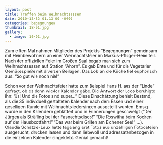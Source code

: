 ```yaml
---
layout: post
title: Treffen beim Weihnachtsessen
date: 2010-12-23 01:13:00 -0400
categories: begegnungen
thumbnail: 18-01.jpg
gallery:
  - image: 18-02.jpg
---
```

Zum elften Mal nahmen Mitglieder des Projekts “Begegnungen” gemeinsam mit Heimbewohnern an einer Weihnachtsfeier im Markus-Pflüger-Heim teil. Nach der offiziellen Feier im Großen Saal begab man sich zum Weihnachtsessen auf Station “Ahorn”. Es gab Ente und für die Vegetarier Gemüsespieße mit diversen Beilagen. Das Lob an die Küche fiel euphorisch aus: “So gut wie noch nie!”

Schon vor der Weihnachtsfeier hatte zum Beispiel Hans H. aus der “Linde” gefragt, ob es denn wieder Kalender gäbe. Die Antwort der Leos beruhigte ihn: “Ja! Und die Fotos sind super…” Diese Einschätzung behielt Bestand, als die 35 individuell gestalteten Kalender nach dem Essen und einer geselligen Runde mit Weihnachtsliedersingen ausgeteilt wurden. Emsig wurde in den Kalendern geblättert und in Erinnerungen geschwelgt (“Der Jürgen als Sträfling bei der Fasnachtsdisco!” “Die Roswitha beim Kochen auf der Hausbootfahrt!” “Das war beim Grillen am Eichener See!” …). Claudia Schätzle-Laux hatte tagelang erst Fotos aus unzähligen Fotodateien ausgesucht, drucken lassen und dann liebevoll und adressatenbezogen in die einzelnen Kalender eingeklebt. Genial gemacht!